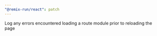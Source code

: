 ```yaml
---
"@remix-run/react": patch
---
```


Log any errors encountered loading a route module prior to reloading the page
